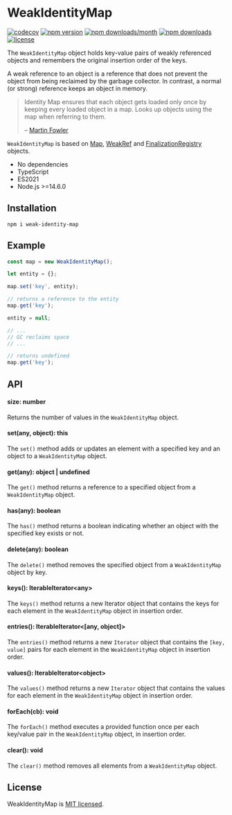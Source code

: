 # WeakIdentityMap

[![codecov](https://codecov.io/gh/lsndr/weak-identity-map/graph/badge.svg?token=89357FF2PJ)](https://codecov.io/gh/lsndr/weak-identity-map)
[![npm version](https://badge.fury.io/js/weak-identity-map.svg)](https://badge.fury.io/js/weak-identity-map)
[![npm downloads/month](https://img.shields.io/npm/dm/weak-identity-map.svg)](https://www.npmjs.com/package/weak-identity-map)
[![npm downloads](https://img.shields.io/npm/dt/weak-identity-map.svg)](https://www.npmjs.com/package/weak-identity-map)
[![license](https://img.shields.io/badge/license-MIT-blue.svg)](https://github.com/lsndr/weak-identity-map/blob/master/LICENSE.md)

The `WeakIdentityMap` object holds key-value pairs of weakly referenced objects and remembers the original insertion order of the keys. 

A weak reference to an object is a reference that does not prevent the object from being reclaimed by the garbage collector. In contrast, a normal (or strong) reference keeps an object in memory.

> Identity Map ensures that each object gets loaded only once by keeping every loaded object in a map. Looks up objects using the map when referring to them.
>
> – [Martin Fowler](https://martinfowler.com/eaaCatalog/identityMap.html)

`WeakIdentityMap` is based on [Map](https://developer.mozilla.org/en-US/docs/Web/JavaScript/Reference/Global_Objects/Map), [WeakRef](https://developer.mozilla.org/en-US/docs/Web/JavaScript/Reference/Global_Objects/WeakRef) and [FinalizationRegistry](https://developer.mozilla.org/en-US/docs/Web/JavaScript/Reference/Global_Objects/FinalizationRegistry) objects.

* No dependencies
* TypeScript
* ES2021
* Node.js >=14.6.0

## Installation

```
npm i weak-identity-map
```

## Example

```javascript
const map = new WeakIdentityMap();

let entity = {};

map.set('key', entity);

// returns a reference to the entity
map.get('key');

entity = null;

// ...
// GC reclaims space
// ...

// returns undefined
map.get('key');
```

## API

#### size: number

Returns the number of values in the `WeakIdentityMap` object.

#### set(any, object): this

The `set()` method adds or updates an element with a specified key and an object to a `WeakIdentityMap` object.

#### get(any): object | undefined

The `get()` method returns a reference to a specified object from a `WeakIdentityMap` object.

#### has(any): boolean

The `has()` method returns a boolean indicating whether an object with the specified key exists or not.

#### delete(any): boolean

The `delete()` method removes the specified object from a `WeakIdentityMap` object by key.

#### keys(): IterableIterator\<any\>

The `keys()` method returns a new Iterator object that contains the keys for each element in the `WeakIdentityMap` object in insertion order.

#### entries(): IterableIterator\<\[any, object\]\>

The `entries()` method returns a new `Iterator` object that contains the `[key, value]` pairs for each element in the `WeakIdentityMap` object in insertion order.

#### values(): IterableIterator\<object\>

The `values()` method returns a new `Iterator` object that contains the values for each element in the `WeakIdentityMap` object in insertion order.

#### forEach(cb): void

The `forEach()` method executes a provided function once per each key/value pair in the `WeakIdentityMap` object, in insertion order.

#### clear(): void

The `clear()` method removes all elements from a `WeakIdentityMap` object.

## License

WeakIdentityMap is [MIT licensed](LICENSE.md).
